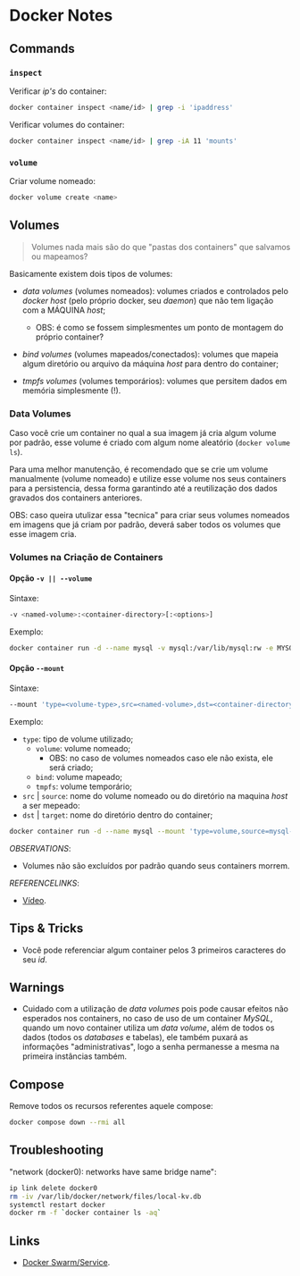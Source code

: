 # Docker Notes

## Commands

### `inspect`

Verificar _ip's_ do container:
```sh
docker container inspect <name/id> | grep -i 'ipaddress'
```

Verificar volumes do container:
```sh
docker container inspect <name/id> | grep -iA 11 'mounts'
```

### `volume`

Criar volume nomeado:
```sh
docker volume create <name>
```

## Volumes

> Volumes nada mais são do que "pastas dos containers" que salvamos ou mapeamos?

Basicamente existem dois tipos de volumes:

- _data volumes_ (volumes nomeados): volumes criados e controlados pelo _docker host_ (pelo próprio docker, seu _daemon_) que não tem ligação com a MÁQUINA _host_;
	- OBS: é como se fossem simplesmentes um ponto de montagem do próprio container?

- _bind volumes_ (volumes mapeados/conectados): volumes que mapeia algum diretório ou arquivo da máquina _host_ para dentro do container;

- _tmpfs volumes_ (volumes temporários): volumes que persitem dados em memória simplesmente (!).

### Data Volumes

Caso você crie um container no qual a sua imagem já cria algum volume por padrão, esse volume é criado com algum nome aleatório (`docker volume ls`).

Para uma melhor manutenção, é recomendado que se crie um volume manualmente (volume nomeado) e utilize esse volume nos seus containers para a persistencia, dessa forma garantindo até a reutilização dos dados gravados dos containers anteriores.

OBS: caso queira utulizar essa "tecnica" para criar seus volumes nomeados em imagens que já criam por padrão, deverá saber todos os volumes que esse imagem cria.

### Volumes na Criação de Containers

#### Opção `-v || --volume`

Sintaxe:
```sh
-v <named-volume>:<container-directory>[:<options>]
```

Exemplo:
```sh
docker container run -d --name mysql -v mysql:/var/lib/mysql:rw -e MYSQL_ROOT_PASSWORD=root mysql:latest
```

#### Opção `--mount`

Sintaxe:
```sh
--mount 'type=<volume-type>,src=<named-volume>,dst=<container-directory>[,<options>,...]'
```

Exemplo:

- `type`: tipo de volume utilizado;
	- `volume`: volume nomeado;
		- OBS: no caso de volumes nomeados caso ele não exista, ele será criado;
	- `bind`: volume mapeado;
	- `tmpfs`: volume temporário;
- `src` | `source`: nome do volume nomeado ou do diretório na maquina _host_ a ser mepeado:
- `dst` | `target`: nome do diretório dentro do container;

```sh
docker container run -d --name mysql --mount 'type=volume,source=mysql-db,target=/var/lib/mysql,readonly' -e MYSQL_ROOT_PASSWORD=root mysql:latest
```

_OBSERVATIONS_:
- Volumes não são excluídos por padrão quando seus containers morrem.

_REFERENCELINKS_:
- [Vídeo](https://www.youtube.com/watch?v=StQYXkFgeeA).

## Tips & Tricks

- Você pode referenciar algum container pelos 3 primeiros caracteres do seu _id_.

## Warnings

- Cuidado com a utilização de _data volumes_ pois pode causar efeitos não esperados nos containers, no caso de uso de um container _MySQL_, quando um novo container utiliza um _data volume_, além de todos os dados (todos os _databases_ e tabelas), ele também puxará as informações "administrativas", logo a senha permanesse a mesma na primeira instâncias também.

## Compose

Remove todos os recursos referentes aquele compose:
```sh
docker compose down --rmi all
```

## Troubleshooting

"network (docker0): networks have same bridge name":
```sh
ip link delete docker0
rm -iv /var/lib/docker/network/files/local-kv.db
systemctl restart docker
docker rm -f `docker container ls -aq`
```

## Links

- [Docker Swarm/Service](https://www.cloudbees.com/blog/running-services-within-docker-swarm).
